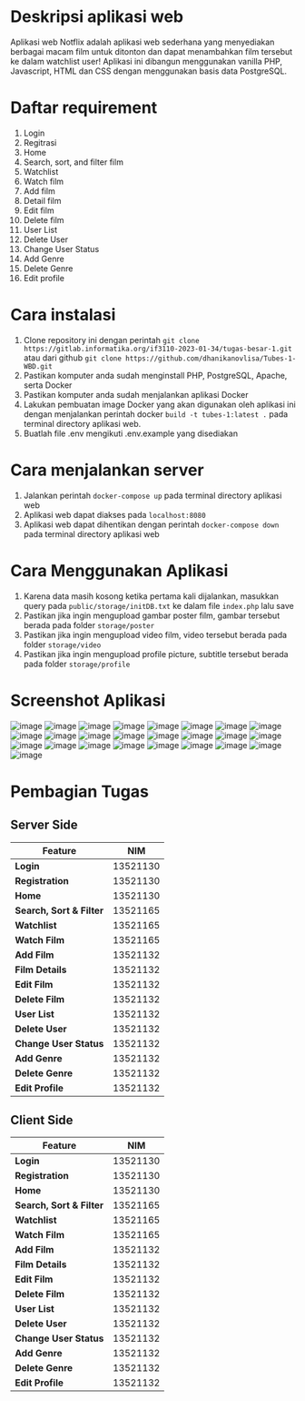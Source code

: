 # Deskripsi aplikasi web
Aplikasi web Notflix adalah aplikasi web sederhana yang menyediakan berbagai macam film untuk ditonton dan dapat menambahkan film tersebut ke dalam watchlist user!
Aplikasi ini dibangun menggunakan vanilla PHP, Javascript, HTML dan CSS dengan menggunakan basis data PostgreSQL. 

# Daftar requirement
1. Login
2. Regitrasi
3. Home
4. Search, sort, and filter film
5. Watchlist
6. Watch film
7. Add film
8. Detail film
9. Edit film
10. Delete film
11. User List
12. Delete User
13. Change User Status
14. Add Genre
15. Delete Genre
16. Edit profile

# Cara instalasi
1. Clone repository ini dengan perintah `git clone https://gitlab.informatika.org/if3110-2023-01-34/tugas-besar-1.git`
atau dari github `git clone https://github.com/dhanikanovlisa/Tubes-1-WBD.git`
2. Pastikan komputer anda sudah menginstall PHP, PostgreSQL, Apache, serta Docker
3. Pastikan komputer anda sudah menjalankan aplikasi Docker
4. Lakukan pembuatan image Docker yang akan digunakan oleh aplikasi ini dengan menjalankan perintah docker `build -t tubes-1:latest .` pada terminal directory aplikasi web.
5. Buatlah file .env mengikuti .env.example yang disediakan

# Cara menjalankan server
1. Jalankan perintah `docker-compose up` pada terminal directory aplikasi web
2. Aplikasi web dapat diakses pada `localhost:8080`
3. Aplikasi web dapat dihentikan dengan perintah `docker-compose down` pada terminal directory aplikasi web

# Cara Menggunakan Aplikasi
1. Karena data masih kosong ketika pertama kali dijalankan, masukkan query pada `public/storage/initDB.txt` ke dalam file
`index.php` lalu save
1. Pastikan jika ingin mengupload gambar poster film, gambar tersebut berada pada folder `storage/poster`
2. Pastikan jika ingin mengupload video film, video tersebut berada pada folder `storage/video`
3. Pastikan jika ingin mengupload profile picture, subtitle tersebut berada pada folder `storage/profile`

# Screenshot Aplikasi
![image](screenshots/login.jpg)
![image](screenshots/registration.jpg)
![image](screenshots/homepage.jpg)
![image](screenshots/search.jpg)
![image](screenshots/watch.jpg)
![image](screenshots/watchlist.jpg)
![image](screenshots/manage_film.jpg)
![image](screenshots/add_film.jpg)
![image](screenshots/add_film_2.jpg)
![image](screenshots/add_film_3.jpg)
![image](screenshots/detail_film.jpg)
![image](screenshots/edit_film.jpg)
![image](screenshots/delete_film.jpg)
![image](screenshots/manage_genre.jpg)
![image](screenshots/add_genre.jpg)
![image](screenshots/delete_genre.jpg)
![image](screenshots/edit_profile.jpg)
![image](screenshots/edit_profile_2.jpg)
![image](screenshots/edit_profile_3.jpg)
![image](screenshots/manage_user.jpg)
![image](screenshots/manage_profile_user_by_admin.jpg)
![image](screenshots/404.jpg)
![image](screenshots/admin_mode.jpg)
![image](screenshots/responsive_homepage.jpg)
![image](screenshots/responsive_login.jpg)


# Pembagian Tugas
## Server Side
| Feature             | NIM          |
|---------------------|--------------|
| **Login**           | 13521130     |
| **Registration**    | 13521130     |
| **Home**            | 13521130     |
| **Search, Sort & Filter** | 13521165     |
| **Watchlist**       | 13521165     |
| **Watch Film**      | 13521165     |
| **Add Film**        | 13521132     |
| **Film Details**    | 13521132     |
| **Edit Film**       | 13521132     |
| **Delete Film**     | 13521132     |
| **User List**       | 13521132     |
| **Delete User**     | 13521132     |
| **Change User Status** | 13521132  |
| **Add Genre**       | 13521132     |
| **Delete Genre**    | 13521132     |
| **Edit Profile**    | 13521132     |



## Client Side
| Feature             | NIM          |
|---------------------|--------------|
| **Login**           | 13521130     |
| **Registration**    | 13521130     |
| **Home**            | 13521130     |
| **Search, Sort & Filter** | 13521165     |
| **Watchlist**       | 13521165     |
| **Watch Film**      | 13521165     |
| **Add Film**        | 13521132     |
| **Film Details**    | 13521132     |
| **Edit Film**       | 13521132     |
| **Delete Film**     | 13521132     |
| **User List**       | 13521132     |
| **Delete User**     | 13521132     |
| **Change User Status** | 13521132  |
| **Add Genre**       | 13521132     |
| **Delete Genre**    | 13521132     |
| **Edit Profile**    | 13521132     |
